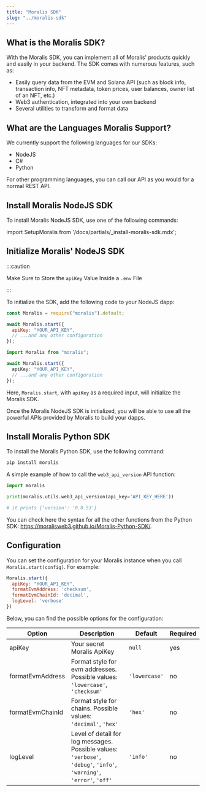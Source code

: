 ```yaml
---
title: "Moralis SDK"
slug: "../moralis-sdk"
---
```

## What is the Moralis SDK?

With the Moralis SDK, you can implement all of Moralis' products quickly and easily in your backend. The SDK comes with numerous features, such as:

- Easily query data from the EVM and Solana API (such as block info, transaction info, NFT metadata, token prices, user balances, owner list of an NFT, etc.)
- Web3 authentication, integrated into your own backend
- Several utilities to transform and format data

## What are the Languages Moralis Support?

We currently support the following languages for our SDKs:

- NodeJS
- C#
- Python

For other programming languages, you can call our API as you would for a normal REST API.

## Install Moralis NodeJS SDK

To install Moralis NodeJS SDK, use one of the following commands:

import SetupMoralis from '/docs/partials/_install-moralis-sdk.mdx';

<SetupMoralis node="moralis" python="false" />


## Initialize Moralis' NodeJS SDK

:::caution

Make Sure to Store the `apiKey` Value Inside a `.env` File

:::

To initialize the SDK, add the following code to your NodeJS dapp:

```javascript
const Moralis = require("moralis").default;

await Moralis.start({
  apiKey: "YOUR_API_KEY",
  // ...and any other configuration
});
```
```typescript
import Moralis from "moralis";

await Moralis.start({
  apiKey: "YOUR_API_KEY",
  // ...and any other configuration
});
```

Here, `Moralis.start`, with `apiKey` as a required input, will initialize the Moralis SDK.

Once the Moralis NodeJS SDK is initialized, you will be able to use all the powerful APIs provided by Moralis to build your dapps.

## Install Moralis Python SDK

To install the Moralis Python SDK, use the following command:

```powershell bash
pip install moralis
```

A simple example of how to call the `web3_api_version` API function:

```python Python
import moralis

print(moralis.utils.web3_api_version(api_key='API_KEY_HERE'))

# it prints {'version': '0.0.53'}
```

You can check here the syntax for all the other functions from the Python SDK: https://moralisweb3.github.io/Moralis-Python-SDK/.

## Configuration

You can set the configuration for your Moralis instance when you call `Moralis.start(config)`. For example:

```javascript
Moralis.start({
  apiKey: "YOUR_API_KEY",
  formatEvmAddress: 'checksum',
  formatEvmChainId: 'decimal',
  logLevel: 'verbose'
})
```

Below, you can find the possible options for the configuration:

| Option           | Description                                                                                                          | Default       | Required |
| ---------------- | -------------------------------------------------------------------------------------------------------------------- | ------------- | -------- |
| apiKey           | Your secret Moralis ApiKey                                                                                           | `null`        | yes      |
| formatEvmAddress | Format style for evm addresses. Possible values: `'lowercase'`, `'checksum'`                                         | `'lowercase'` | no       |
| formatEvmChainId | Format style for chains. Possible values: `'decimal'`, `'hex'`                                                       | `'hex'`       | no       |
| logLevel         | Level of detail for log messages. Possible values: `'verbose'`, `'debug'`, `'info'`, `'warning'`, `'error'`, `'off'` | `'info'`      | no       |